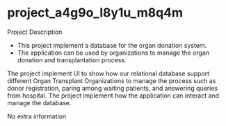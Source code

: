 # project_a4g9o_l8y1u_m8q4m

Project Description
- This project implement a database for the organ donation system.
- The application can be used by organizations to manage the organ donation and transplantation process.

The project implement UI to show how our relational database support 
different Organ Transplant Organizations to manage the process such as donor registration, 
paring among waiting patients, and answering queries from hospital. The project implement how the
application can interact and manage the database. 

No extra information
